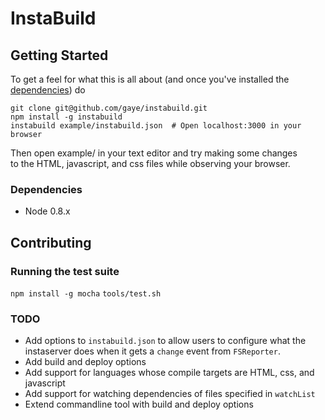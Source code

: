 
# InstaBuild

## Getting Started

To get a feel for what this is all about (and once you've installed the  
[dependencies](#dependencies)) do  

    git clone git@github.com/gaye/instabuild.git
    npm install -g instabuild
    instabuild example/instabuild.json  # Open localhost:3000 in your browser

Then open example/ in your text editor and try making some changes  
to the HTML, javascript, and css files while observing your browser.

### Dependencies

+ Node 0.8.x

## Contributing

### Running the test suite

`npm install -g mocha`
`tools/test.sh`

### TODO

+ Add options to `instabuild.json` to allow users to configure what the  
instaserver does when it gets a `change` event from `FSReporter`.
+ Add build and deploy options
+ Add support for languages whose compile targets are HTML, css, and javascript
+ Add support for watching dependencies of files specified in `watchList`
+ Extend commandline tool with build and deploy options
